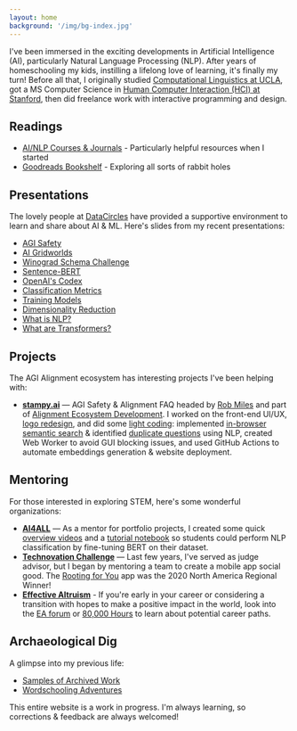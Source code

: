 ```yaml
---
layout: home
background: '/img/bg-index.jpg'
---
```


I've been immersed in the exciting developments in Artificial Intelligence (AI), particularly Natural Language Processing (NLP). After years of homeschooling my kids, instilling a lifelong love of learning, it's finally my turn! Before all that, I originally studied [Computational Linguistics at UCLA](https://linguistics.ucla.edu/), got a MS Computer Science in [Human Computer Interaction (HCI) at Stanford](https://hci.stanford.edu/), then did freelance work with interactive programming and design.

## Readings

- [AI/NLP Courses & Journals](/resources) - Particularly helpful resources when I started
- [Goodreads Bookshelf](https://www.goodreads.com/review/list/150236560-ccstan99?shelf=read) - Exploring all sorts of rabbit holes

## Presentations

The lovely people at [DataCircles](https://datacircles.org/) have provided a supportive environment to learn and share about AI & ML. Here's slides from my recent presentations:

- [AGI Safety](/docs/JournalClub%202022-03-02%20AGI%20Safety.pdf)
- [AI Gridworlds](/docs/JournalClub%202022-03-30%20AI%20Gridworlds.pdf)
- [Winograd Schema Challenge](/docs/JournalClub%202022-05-25%20NLP.pdf)
- [Sentence-BERT](/docs/JournalClub%202022-07-27%20SBERT.pdf)
- [OpenAI's Codex](/docs/JournalClub%202022-09-14%20Codex.pdf)
- [Classification Metrics](/docs/HOML%20Ch3.pdf)
- [Training Models](/docs/HOML%20Ch4.pdf)
- [Dimensionality Reduction](/docs/HOML%20Ch8.pdf)
- [What is NLP?](https://www.youtube.com/watch?v=Q3N7zoIcjtw&list=PLSGYwl5_qS6jEhXHXuEymvNYvrFuD2BOG&index=1)
- [What are Transformers?](https://www.youtube.com/watch?v=bedJ9bQBG6s&list=PLSGYwl5_qS6jEhXHXuEymvNYvrFuD2BOG&index=2)

## Projects

The AGI Alignment ecosystem has interesting projects I've been helping with:

- **[stampy.ai](/2022/03/15/stampy.html)** — AGI Safety & Alignment FAQ headed by [Rob Miles](https://www.youtube.com/c/RobertMilesAI) and part of [Alignment Ecosystem Development](https://alignment.dev/). I worked on the front-end UI/UX, [logo redesign](https://github.com/StampyAI/StampyAIAssets), and did some [light coding](https://github.com/StampyAI/stampy-ui): implemented [in-browser semantic search](/2022/07/05/use.html) & identified [duplicate questions](/2022/06/14/sbert.html) using NLP, created Web Worker to avoid GUI blocking issues, and used GitHub Actions to automate embeddings generation & website deployment.

## Mentoring

For those interested in exploring STEM, here's some wonderful organizations:

- **[AI4ALL](/2022/08/11/ai4all.html)** — As a mentor for portfolio projects, I created some quick [overview videos](https://www.youtube.com/watch?v=Q3N7zoIcjtw&list=PLSGYwl5_qS6jEhXHXuEymvNYvrFuD2BOG&index=1) and a [tutorial notebook](https://colab.research.google.com/github/ccstan99/ccstan99.github.io/blob/main/docs/huggingface-text-classification.ipynb) so students could perform NLP classification by fine-tuning BERT on their dataset.
- **[Technovation Challenge](/2022/06/23/technovation.html)** — Last few years, I've served as judge advisor, but I began by mentoring a team to create a mobile app social good. The [Rooting for You](https://sites.google.com/view/code-work-ahead/) app was the 2020 North America Regional Winner!
- **[Effective Altruism](https://www.effectivealtruism.org/)** - If you're early in your career or considering a transition with hopes to make a positive impact in the world, look into the [EA forum](https://forum.effectivealtruism.org/handbook) or [80,000 Hours](https://80000hours.org/) to learn about potential career paths.

## Archaeological Dig

A glimpse into my previous life:

- [Samples of Archived Work](/2022/01/01/archive.html)
- [Wordschooling Adventures](https://www.cheng2.com/blog/)

This entire website is a work in progress. I'm always learning, so corrections & feedback are always welcomed!

